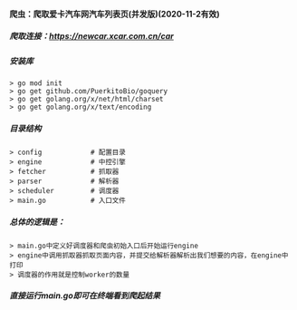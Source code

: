 #### 爬虫：爬取爱卡汽车网汽车列表页(并发版)(2020-11-2有效)
##### 爬取连接：https://newcar.xcar.com.cn/car

##### 安装库
````
> go mod init
> go get github.com/PuerkitoBio/goquery
> go get golang.org/x/net/html/charset
> go get golang.org/x/text/encoding
 ````
##### 目录结构
````
> config            # 配置目录
> engine            # 中控引擎
> fetcher           # 抓取器
> parser            # 解析器
> scheduler         # 调度器
> main.go           # 入口文件
````

##### 总体的逻辑是：
````
> main.go中定义好调度器和爬虫初始入口后开始运行engine
> engine中调用抓取器抓取页面内容，并提交给解析器解析出我们想要的内容，在engine中打印
> 调度器的作用就是控制worker的数量
````
 
##### 直接运行main.go即可在终端看到爬起结果